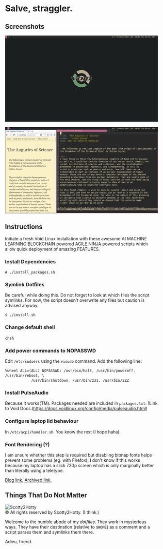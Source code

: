 # Salve, straggler.

## Screenshots

![screenshot_1](screenshots/screenshot_1.png "Naked")

![screenshot_2](screenshots/screenshot_2.png "Solid")

## Instructions

Initiate a fresh Void Linux installation with these awesome AI MACHINE LEARNING
BLOCKCHAIN powered AGILE NINJA powered scripts which allow quick deployment of
amazing FEATURES.

### Install Dependencies

```
# ./install_packages.sh
```

### Symlink Dotfiles 

Be careful while doing this. Do not forget to look at which files the script
symlinks. For now, the script doesn't overwrite any files but caution is advised
anyway.
```
$ ./install.sh
```

### Change default shell

`chsh`

### Add power commands to NOPASSWD

Edit `/etc/sudoers` using the `visudo` command. Add the following line:

```
%wheel ALL=(ALL) NOPASSWD: /usr/bin/halt, /usr/bin/poweroff, /usr/bin/reboot, \
            /usr/bin/shutdown, /usr/bin/zzz, /usr/bin/ZZZ
```

### Install PulseAudio

Because it works(TM). Packages needed are included in `packages.txt`. [Link to
Void Docs.(https://docs.voidlinux.org/config/media/pulseaudio.html)

### Configure laptop lid behaviour

In `/etc/acpi/handler.sh`. You know the rest (I hope haha).

### Font Rendering (?)

I am unsure whether this step is required but disabling bitmap fonts helps
prevent some problems (eg. with Firefox). I don't know if this works because my
laptop has a slick 720p screen which is only marginally better than literally
using a teletype.

[Blog link.](http://blog.brunomiguel.net/geekices/how-to-get-good-font-rendering-in-void-linux/)
[Archived link.](https://web.archive.org/web/20190801090733/http://blog.brunomiguel.net/geekices/how-to-get-good-font-rendering-in-void-linux/)

## Things That Do Not Matter

![Scotty2Hotty](https://gitlab.com/kartikynwa/dotty2hotty/raw/master/scotty2hotty.png "Scotty2Hotty")  
© All rights reserved by Scotty2Hotty. (I think.)

Welcome to the humble abode of my _dotfiles_. They work in mysterious ways. They
have their destination (relative to `$HOME`) as a comment and a script parses
them and symlinks them there.

Adieu, friend.
